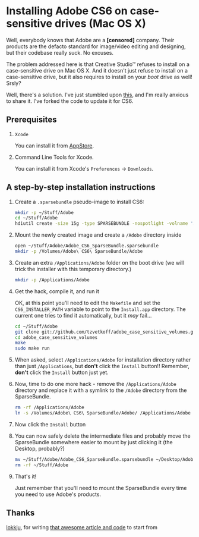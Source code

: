 # Installing Adobe CS6 on case-sensitive drives (Mac OS X)

Well, everybody knows that Adobe are a **[censored]** company.
Their products are the defacto standard for image/video editing and designing, but their codebase really suck. No excuses.

The problem addressed here is that Creative Studio™ refuses to install on a case-sensitive drive on Mac OS X.
And it doesn't just refuse to install on a case-sensitive drive, but it also requires to install on your *boot* drive as well! Srsly?

Well, there's a solution. I've just stumbled upon [this](https://bitbucket.org/lokkju/adobe_case_sensitive_volumes), and I'm really anxious to share it.
I've forked the code to update it for CS6.

## Prerequisites

1.  `Xcode`

    You can install it from [AppStore](https://itunes.apple.com/app/xcode/id497799835).
2.  Command Line Tools for Xcode.

    You can install it from Xcode's `Preferences` -> `Downloads`.

## A step-by-step installation instructions

1.  Create a `.sparsebundle` pseudo-image to install CS6:

    ``` bash
    mkdir -p ~/Stuff/Adobe
    cd ~/Stuff/Adobe
    hdiutil create -size 15g -type SPARSEBUNDLE -nospotlight -volname 'Adobe CS6 SparseBundle' -fs 'Journaled HFS+' ~/Stuff/Adobe/Adobe_CS6_SparseBundle.sparsebundle
    ```

2.  Mount the newly created image and create a `/Adobe` directory inside

    ``` bash
    open ~/Stuff/Adobe/Adobe_CS6_SparseBundle.sparsebundle
    mkdir -p /Volumes/Adobe\ CS6\ SparseBundle/Adobe
    ```

3.  Create an extra `/Applications/Adobe` folder on the boot drive (we will trick the installer with this temporary directory.)
    ``` bash
    mkdir -p /Applications/Adobe
    ```

4.  Get the hack, compile it, and run it

    OK, at this point you'll need to edit the `Makefile` and set the `CS6_INSTALLER_PATH` variable to point to the `Install.app` directory.
    The current one tries to find it automatically, but it *may* fail...

    ``` bash
    cd ~/Stuff/Adobe
    git clone git://github.com/tzvetkoff/adobe_case_sensitive_volumes.git
    cd adobe_case_sensitive_volumes
    make
    sudo make run
    ```

5.  When asked, select `/Applications/Adobe` for installation directory rather than just `/Applications`, but **don't** click the `Install` button!!
    Remember, **don't** click the `Install` button just yet.

6.  Now, time to do one more hack - remove the `/Applications/Adobe` directory and replace it with a symlink to the `/Adobe` directory from the SparseBundle.

    ``` bash
    rm -rf /Applications/Adobe
    ln -s /Volumes/Adobe\ CS6\ SparseBundle/Adobe/ /Applications/Adobe
    ```

7.  Now click the `Install` button

8.  You can now safely delete the intermediate files and probably move the SparseBundle somewhere easier to mount by just clicking it (the Desktop, probably?)

    ``` bash
    mv ~/Stuff/Adobe/Adobe_CS6_SparseBundle.sparsebundle ~/Desktop/Adobe_CS6_SparseBundle.sparsebundle
    rm -rf ~/Stuff/Adobe
    ```

9.  That's it!

    Just remember that you'll need to mount the SparseBundle every time you need to use Adobe's products.


## Thanks

[lokkju](https://bitbucket.org/lokkju), for writing [that awesome article and code](https://bitbucket.org/lokkju/adobe_case_sensitive_volumes) to start from
